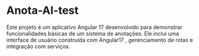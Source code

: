 # Anota-AI-test
Este projeto é um aplicativo Angular 17 desenvolvido para demonstrar funcionalidades básicas de um sistema de anotações. Ele inclui uma interface de usuário construída com Angular17 , gerenciamento de rotas e integração com serviços.
